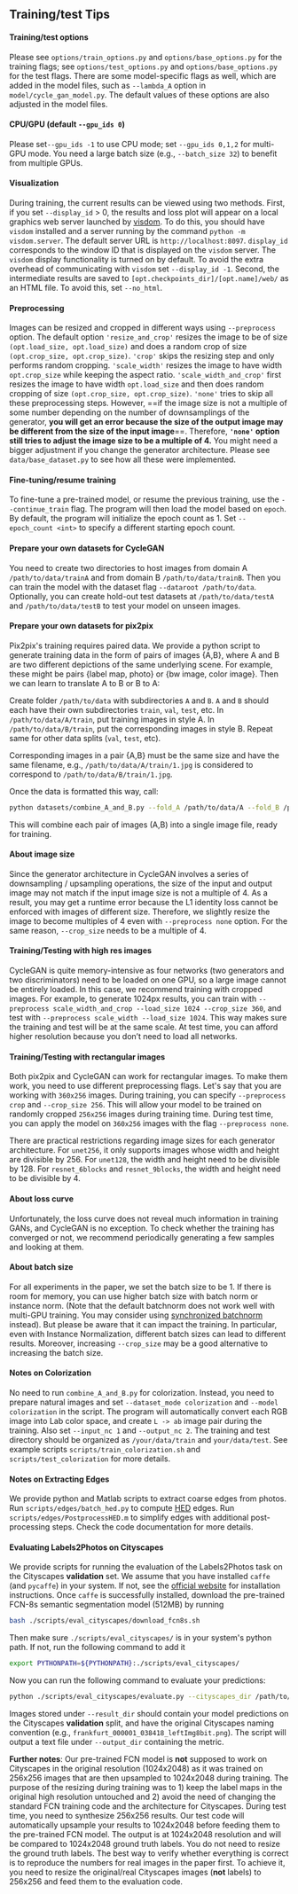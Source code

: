 ## Training/test Tips
#### Training/test options
Please see `options/train_options.py` and `options/base_options.py` for the training flags; see `options/test_options.py` and `options/base_options.py` for the test flags. There are some model-specific flags as well, which are added in the model files, such as `--lambda_A` option in `model/cycle_gan_model.py`. The default values of these options are also adjusted in the model files.
#### CPU/GPU (default `--gpu_ids 0`)
Please set`--gpu_ids -1` to use CPU mode; set `--gpu_ids 0,1,2` for multi-GPU mode. You need a large batch size (e.g., `--batch_size 32`) to benefit from multiple GPUs.

#### Visualization
During training, the current results can be viewed using two methods. First, if you set `--display_id` > 0, the results and loss plot will appear on a local graphics web server launched by [visdom](https://github.com/facebookresearch/visdom). To do this, you should have `visdom` installed and a server running by the command `python -m visdom.server`. The default server URL is `http://localhost:8097`. `display_id` corresponds to the window ID that is displayed on the `visdom` server. The `visdom` display functionality is turned on by default. To avoid the extra overhead of communicating with `visdom` set `--display_id -1`. Second, the intermediate results are saved to `[opt.checkpoints_dir]/[opt.name]/web/` as an HTML file. To avoid this, set `--no_html`.

#### Preprocessing
 Images can be resized and cropped in different ways using `--preprocess` option. The default option `'resize_and_crop'` resizes the image to be of size `(opt.load_size, opt.load_size)` and does a random crop of size `(opt.crop_size, opt.crop_size)`. `'crop'` skips the resizing step and only performs random cropping. `'scale_width'` resizes the image to have width `opt.crop_size` while keeping the aspect ratio. `'scale_width_and_crop'` first resizes the image to have width `opt.load_size` and then does random cropping of size `(opt.crop_size, opt.crop_size)`. `'none'` tries to skip all these preprocessing steps. However, ==if the image size is not a multiple of some number depending on the number of downsamplings of the generator, **you will get an error because the size of the output image may be different from the size of the input image**==. Therefore, **`'none'` option still tries to adjust the image size to be a multiple of 4.** You might need a bigger adjustment if you change the generator architecture. Please see `data/base_dataset.py` to see how all these were implemented.

#### Fine-tuning/resume training
To fine-tune a pre-trained model, or resume the previous training, use the `--continue_train` flag. The program will then load the model based on `epoch`. By default, the program will initialize the epoch count as 1. Set `--epoch_count <int>` to specify a different starting epoch count.


#### Prepare your own datasets for CycleGAN
You need to create two directories to host images from domain A `/path/to/data/trainA` and from domain B `/path/to/data/trainB`. Then you can train the model with the dataset flag `--dataroot /path/to/data`. Optionally, you can create hold-out test datasets at `/path/to/data/testA` and `/path/to/data/testB` to test your model on unseen images.

#### Prepare your own datasets for pix2pix
Pix2pix's training requires paired data. We provide a python script to generate training data in the form of pairs of images {A,B}, where A and B are two different depictions of the same underlying scene. For example, these might be pairs {label map, photo} or {bw image, color image}. Then we can learn to translate A to B or B to A:

Create folder `/path/to/data` with subdirectories `A` and `B`. `A` and `B` should each have their own subdirectories `train`, `val`, `test`, etc. In `/path/to/data/A/train`, put training images in style A. In `/path/to/data/B/train`, put the corresponding images in style B. Repeat same for other data splits (`val`, `test`, etc).

Corresponding images in a pair {A,B} must be the same size and have the same filename, e.g., `/path/to/data/A/train/1.jpg` is considered to correspond to `/path/to/data/B/train/1.jpg`.

Once the data is formatted this way, call:
```bash
python datasets/combine_A_and_B.py --fold_A /path/to/data/A --fold_B /path/to/data/B --fold_AB /path/to/data
```

This will combine each pair of images (A,B) into a single image file, ready for training.


#### About image size
 Since the generator architecture in CycleGAN involves a series of downsampling / upsampling operations, the size of the input and output image may not match if the input image size is not a multiple of 4. As a result, you may get a runtime error because the L1 identity loss cannot be enforced with images of different size. Therefore, we slightly resize the image to become multiples of 4 even with `--preprocess none` option. For the same reason, `--crop_size` needs to be a multiple of 4.

#### Training/Testing with high res images
CycleGAN is quite memory-intensive as four networks (two generators and two discriminators) need to be loaded on one GPU, so a large image cannot be entirely loaded. In this case, we recommend training with cropped images. For example, to generate 1024px results, you can train with `--preprocess scale_width_and_crop --load_size 1024 --crop_size 360`, and test with `--preprocess scale_width --load_size 1024`. This way makes sure the training and test will be at the same scale. At test time, you can afford higher resolution because you don’t need to load all networks.

#### Training/Testing with rectangular images
Both pix2pix and CycleGAN can work for rectangular images. To make them work, you need to use different preprocessing flags. Let's say that you are working with `360x256` images. During training, you can specify `--preprocess crop` and `--crop_size 256`. This will allow your model to be trained on randomly cropped `256x256` images during training time. During test time, you can apply the model on `360x256` images with the flag `--preprocess none`.

There are practical restrictions regarding image sizes for each generator architecture. For `unet256`, it only supports images whose width and height are divisible by 256. For `unet128`, the width and height need to be divisible by 128. For `resnet_6blocks` and `resnet_9blocks`, the width and height need to be divisible by 4.

#### About loss curve
Unfortunately, the loss curve does not reveal much information in training GANs, and CycleGAN is no exception. To check whether the training has converged or not, we recommend periodically generating a few samples and looking at them.

#### About batch size
For all experiments in the paper, we set the batch size to be 1. If there is room for memory, you can use higher batch size with batch norm or instance norm. (Note that the default batchnorm does not work well with multi-GPU training. You may consider using [synchronized batchnorm](https://github.com/vacancy/Synchronized-BatchNorm-PyTorch) instead). But please be aware that it can impact the training. In particular, even with Instance Normalization, different batch sizes can lead to different results. Moreover, increasing `--crop_size` may be a good alternative to increasing the batch size.


#### Notes on Colorization
No need to run `combine_A_and_B.py` for colorization. Instead, you need to prepare natural images and set `--dataset_mode colorization` and `--model colorization` in the script. The program will automatically convert each RGB image into Lab color space, and create  `L -> ab` image pair during the training. Also set `--input_nc 1` and `--output_nc 2`. The training and test directory should be organized as `/your/data/train` and `your/data/test`. See example scripts `scripts/train_colorization.sh` and `scripts/test_colorization` for more details.

#### Notes on Extracting Edges
We provide python and Matlab scripts to extract coarse edges from photos. Run `scripts/edges/batch_hed.py` to compute [HED](https://github.com/s9xie/hed) edges. Run `scripts/edges/PostprocessHED.m` to simplify edges with additional post-processing steps. Check the code documentation for more details.

#### Evaluating Labels2Photos on Cityscapes
We provide scripts for running the evaluation of the Labels2Photos task on the Cityscapes **validation** set. We assume that you have installed `caffe` (and `pycaffe`) in your system. If not, see the [official website](http://caffe.berkeleyvision.org/installation.html) for installation instructions. Once `caffe` is successfully installed, download the pre-trained FCN-8s semantic segmentation model (512MB) by running
```bash
bash ./scripts/eval_cityscapes/download_fcn8s.sh
```
Then make sure `./scripts/eval_cityscapes/` is in your system's python path. If not, run the following command to add it
```bash
export PYTHONPATH=${PYTHONPATH}:./scripts/eval_cityscapes/
```
Now you can run the following command to evaluate your predictions:
```bash
python ./scripts/eval_cityscapes/evaluate.py --cityscapes_dir /path/to/original/cityscapes/dataset/ --result_dir /path/to/your/predictions/ --output_dir /path/to/output/directory/
```
Images stored under `--result_dir` should contain your model predictions on the Cityscapes **validation** split, and have the original Cityscapes naming convention (e.g., `frankfurt_000001_038418_leftImg8bit.png`). The script will output a text file under `--output_dir` containing the metric.

**Further notes**: Our pre-trained FCN model is **not** supposed to work on Cityscapes in the original resolution (1024x2048) as it was trained on 256x256 images that are then upsampled to 1024x2048 during training. The purpose of the resizing during training was to 1) keep the label maps in the original high resolution untouched and 2) avoid the need of changing the standard FCN training code and the architecture for Cityscapes. During test time, you need to synthesize 256x256 results. Our test code will automatically upsample your results to 1024x2048 before feeding them to the pre-trained FCN model. The output is at 1024x2048 resolution and will be compared to 1024x2048 ground truth labels. You do not need to resize the ground truth labels. The best way to verify whether everything is correct is to reproduce the numbers for real images in the paper first. To achieve it, you need to resize the original/real Cityscapes images (**not** labels) to 256x256 and feed them to the evaluation code.
